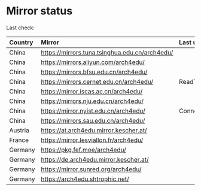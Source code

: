 <script src="./time.js"></script>
# Mirror status
Last check: <script type="text/javascript">localize(1748553790.4017794);</script>

|Country|Mirror|Last update|
|:------|:-----|:----------|
|China|https://mirrors.tuna.tsinghua.edu.cn/arch4edu/|<script type="text/javascript">localize(1748544430);</script>|
|China|https://mirrors.aliyun.com/arch4edu/|<script type="text/javascript">localize(1748544430);</script>|
|China|https://mirrors.bfsu.edu.cn/arch4edu/|<script type="text/javascript">localize(1748501371);</script>|
|China|https://mirrors.cernet.edu.cn/arch4edu/|ReadTimeout|
|China|https://mirror.iscas.ac.cn/arch4edu/|<script type="text/javascript">localize(1748544430);</script>|
|China|https://mirrors.nju.edu.cn/arch4edu/|<script type="text/javascript">localize(1748414991);</script>|
|China|https://mirror.nyist.edu.cn/arch4edu/|ConnectionError|
|China|https://mirrors.sau.edu.cn/arch4edu/|<script type="text/javascript">localize(1731653531);</script>|
|Austria|https://at.arch4edu.mirror.kescher.at/|<script type="text/javascript">localize(1748501371);</script>|
|France|https://mirror.lesviallon.fr/arch4edu/|<script type="text/javascript">localize(1748501371);</script>|
|Germany|https://pkg.fef.moe/arch4edu/|<script type="text/javascript">localize(1748501371);</script>|
|Germany|https://de.arch4edu.mirror.kescher.at/|<script type="text/javascript">localize(1748501371);</script>|
|Germany|https://mirror.sunred.org/arch4edu/|<script type="text/javascript">localize(1748501371);</script>|
|Germany|https://arch4edu.shtrophic.net/|<script type="text/javascript">localize(1748458434);</script>|

<script src="./tablefilter/tablefilter.js"></script>
<script src="./table.js"></script>